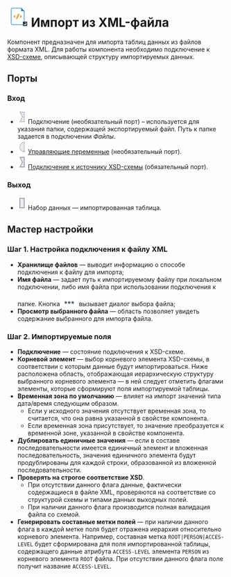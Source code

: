 # ![](../../images/icons/vendors/importxml.svg) Импорт из XML-файла

Компонент предназначен для импорта таблиц данных из файлов формата XML. Для работы компонента необходимо подключение к [XSD-схеме](https://ru.wikipedia.org/wiki/XML_Schema), описывающей структуру импортируемых данных.

## Порты

### Вход

* ![](../../images/icons/ports/optional_input_connection_inactive.svg) Подключение (необязательный порт) – используется для указания папки, содержащей экспортируемый файл. Путь к папке задается в подключении *Файлы*.
* ![](../../images/icons/ports/optional_input_variable_inactive.svg) [Управляющие переменные](../../scenario/variables/control-variables.md) (необязательный порт).
* ![](../../images/icons/ports/input_connection_inactive.svg) [Подключение к источнику XSD-схемы](../connections/list/schemes.md) (обязательный порт).

### Выход

* ![](../../images/icons/ports/input_table_inactive.svg) Набор данных — импортированная таблица.

## Мастер настройки

### Шаг 1. Настройка подключения к файлу XML

* **Хранилище файлов** — выводит информацию о способе подключения к файлу для импорта;
* **Имя файла** — задает путь к импортируемому файлу при локальном подключении, либо имя файла при использовании подключения к папке. Кнопка ![](../../media/app/icons/toolbar-18/browse.svg) вызывает диалог выбора файла;
* **Просмотр выбранного файла** — область позволяет увидеть содержание выбранного для импорта файла.

### Шаг 2. Импортируемые поля

* **Подключение** — состояние подключения к XSD-схеме.
* **Корневой элемент** — выбор корневого элемента XSD-схемы, в соответствии с которым данные будут импортироваться. Ниже расположена область, отображающая иерархическую структуру выбранного корневого элемента — в ней следует отметить флагами элементы, которые сформируют поля импортируемой таблицы.
* **Временная зона по умолчанию** — влияет на импорт значений типа дата/время следующим образом.
  * Если у исходного значения отсутствует временная зона, то считается, что она равна указанной в свойстве компонента.
  * Если временная зона присутствует, то значение преобразуется к временной зоне, указанной в свойстве компонента.
* **Дублировать единичные значения** — если в составе последовательности имеется единичный элемент и вложенная последовательность, значения единичного элемента будут продублированы для каждой строки, образованной из вложенной последовательности.
* **Проверять на строгое соответствие XSD**.
  * При отсутствии данного флага данные, фактически содержащиеся в файле XML, проверяются на соответствие со структурой схемы и типами данных выходных полей.
  * При наличии данного флага производится полная валидация файла со схемой.
* **Генерировать составные метки полей** — при наличии данного флага в каждой метке поля будет отражена иерархия относительно корневого элемента. Например, составная метка `ROOT|PERSON|ACCES-LEVEL` будет сформирована для поля импортированной таблицы, содержащего данные атрибута `ACCESS-LEVEL` элемента `PERSON` из корневого элемента `ROOT` файла. При отсутствии данного флага поле получит название `ACCESS-LEVEL`.
